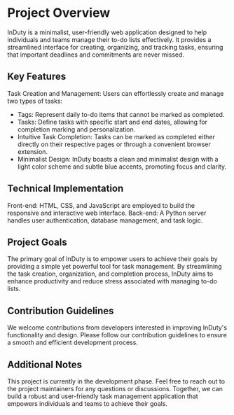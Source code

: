 # Project Overview
InDuty is a minimalist, user-friendly web application designed to help individuals and teams manage their to-do lists effectively. It provides a streamlined interface for creating, organizing, and tracking tasks, ensuring that important deadlines and commitments are never missed.

## Key Features
Task Creation and Management: Users can effortlessly create and manage two types of tasks:

- Tags: Represent daily to-do items that cannot be marked as completed.
- Tasks: Define tasks with specific start and end dates, allowing for completion marking and personalization.
- Intuitive Task Completion: Tasks can be marked as completed either directly on their respective pages or through a convenient browser extension.
- Minimalist Design: InDuty boasts a clean and minimalist design with a light color scheme and subtle blue accents, promoting focus and clarity.

## Technical Implementation
Front-end: HTML, CSS, and JavaScript are employed to build the responsive and interactive web interface.
Back-end: A Python server handles user authentication, database management, and task logic.

## Project Goals
The primary goal of InDuty is to empower users to achieve their goals by providing a simple yet powerful tool for task management. By streamlining the task creation, organization, and completion process, InDuty aims to enhance productivity and reduce stress associated with managing to-do lists.

## Contribution Guidelines
We welcome contributions from developers interested in improving InDuty's functionality and design. Please follow our contribution guidelines to ensure a smooth and efficient development process.

## Additional Notes
This project is currently in the development phase.
Feel free to reach out to the project maintainers for any questions or discussions.
Together, we can build a robust and user-friendly task management application that empowers individuals and teams to achieve their goals.
